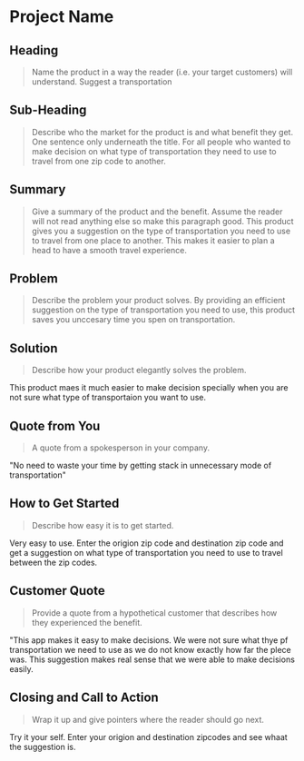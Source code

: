 # Project Name #

<!--
> This material was originally posted [here](http://www.quora.com/What-is-Amazons-approach-to-product-development-and-product-management). It is reproduced here for posterities sake.

There is an approach called "working backwards" that is widely used at Amazon. They work backwards from the customer, rather than starting with an idea for a product and trying to bolt customers onto it. While working backwards can be applied to any specific product decision, using this approach is especially important when developing new products or features.

For new initiatives a product manager typically starts by writing an internal press release announcing the finished product. The target audience for the press release is the new/updated product's customers, which can be retail customers or internal users of a tool or technology. Internal press releases are centered around the customer problem, how current solutions (internal or external) fail, and how the new product will blow away existing solutions.

If the benefits listed don't sound very interesting or exciting to customers, then perhaps they're not (and shouldn't be built). Instead, the product manager should keep iterating on the press release until they've come up with benefits that actually sound like benefits. Iterating on a press release is a lot less expensive than iterating on the product itself (and quicker!).

If the press release is more than a page and a half, it is probably too long. Keep it simple. 3-4 sentences for most paragraphs. Cut out the fat. Don't make it into a spec. You can accompany the press release with a FAQ that answers all of the other business or execution questions so the press release can stay focused on what the customer gets. My rule of thumb is that if the press release is hard to write, then the product is probably going to suck. Keep working at it until the outline for each paragraph flows.

Oh, and I also like to write press-releases in what I call "Oprah-speak" for mainstream consumer products. Imagine you're sitting on Oprah's couch and have just explained the product to her, and then you listen as she explains it to her audience. That's "Oprah-speak", not "Geek-speak".

Once the project moves into development, the press release can be used as a touchstone; a guiding light. The product team can ask themselves, "Are we building what is in the press release?" If they find they're spending time building things that aren't in the press release (overbuilding), they need to ask themselves why. This keeps product development focused on achieving the customer benefits and not building extraneous stuff that takes longer to build, takes resources to maintain, and doesn't provide real customer benefit (at least not enough to warrant inclusion in the press release).
 -->

## Heading ##
  > Name the product in a way the reader (i.e. your target customers) will understand.
  Suggest a transportation

## Sub-Heading ##
  > Describe who the market for the product is and what benefit they get. One sentence only underneath the title.
  For all people who wanted to make decision on what type of transportation they need to use to travel from one zip code to another.

## Summary ##
  > Give a summary of the product and the benefit. Assume the reader will not read anything else so make this paragraph good.
  This product gives you a suggestion on the type of transportation you need to use to travel from one place to another. This makes it easier to plan a head to have a smooth travel experience.

## Problem ##
  > Describe the problem your product solves.
  By providing an efficient suggestion on the type of transportation you need to use, this product saves you unccesary time you spen on transportation.

## Solution ##
  > Describe how your product elegantly solves the problem.

  This product maes it much easier to make decision specially when you are not sure what type of transportaion you want to use.

## Quote from You ##
  > A quote from a spokesperson in your company.

  "No need to waste your time by getting stack in unnecessary mode of transportation"

## How to Get Started ##
  > Describe how easy it is to get started.

  Very easy to use. Enter the origion zip code and destination zip code and get a suggestion on what type of transportation you need to use to travel between the zip codes.

## Customer Quote ##
  > Provide a quote from a hypothetical customer that describes how they experienced the benefit.

  "This app makes it easy to make decisions. We were not sure what thye pf transportation we need to use as we do not know exactly how far the plece was. This suggestion makes real sense that we were able to make decisions easily.

## Closing and Call to Action ##
  > Wrap it up and give pointers where the reader should go next.

  Try it your self. Enter your origion and destination zipcodes and see whaat the suggestion is.
